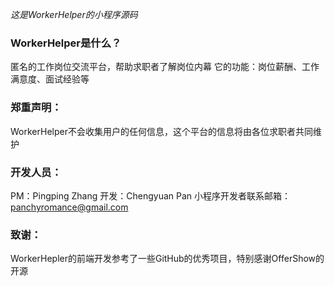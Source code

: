 *这是WorkerHelper的小程序源码*   
### WorkerHelper是什么？
匿名的工作岗位交流平台，帮助求职者了解岗位内幕
它的功能：岗位薪酬、工作满意度、面试经验等
    
### 郑重声明：
WorkerHelper不会收集用户的任何信息，这个平台的信息将由各位求职者共同维护

### 开发人员：
PM：Pingping Zhang
开发：Chengyuan Pan
小程序开发者联系邮箱：panchyromance@gmail.com

### 致谢：
WorkerHepler的前端开发参考了一些GitHub的优秀项目，特别感谢OfferShow的开源

